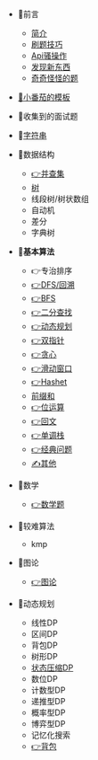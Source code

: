 * 📕前言
  * [简介](README.md)
  * [刷题技巧](技巧/注意事项.md)
  * [Api骚操作](技巧/Api骚操作.md)
  * [发现新东西](技巧/new.md)
  * [奇奇怪怪的题](技巧/智力题.md)
  
* [📜小番茄的模板](/模板/算法模板.md)

* 📗收集到的面试题

* 📗[字符串](algorithm/字符串.md)

* 📗数据结构 

  * [👉并查集](algorithm/并查集/bingcha.md)
  * [树](algorithm/tree.md)
  * 线段树/树状数组
  * 自动机
  * 差分
  * 字典树

* 📗**基本算法**
  * 👉专治排序
  * [👉DFS/回溯](algorithm/DFS/dfs.md)
  * [👉BFS](algorithm/search/search.md)
  * [👉二分查找](algorithm/二分/二分.md)
  * [👉动态规划](algorithm/dp/dp.md)
  * [👉双指针](algorithm/双指针/双指针.md)
  * [👉贪心](algorithm/贪心/贪心.md)
  * [👉滑动窗口](algorithm/滑动/滑动.md)
  * [👉Hashet](algorithm/set/hashset.md)
  * [前缀和](algorithm/前缀和/前缀.md)
  * [👉位运算](algorithm/位运算/位运算.md)
  * [👉回文](algorithm/回文/回文.md)
  * [👉单调栈](algorithm/单调栈/单调栈.md)
  * [👉经典问题](algorithm/经典问题/classic.md)
  * [✍️其他](algorithm/other/)
  
* 📗数学
  
   * [👉数学题](algorithm/math/math.md)
   
*  📗较难算法
   
   * kmp
   
*  📗图论
   
   * [👉图论](algorithm/图论/图论.md)
   
* 📗动态规划
   * 线性DP
   * 区间DP
   * 背包DP
   * 树形DP
   * [状态压缩DP](dp/状压dp.md)
   * 数位DP
   * 计数型DP
   * 递推型DP
   * 概率型DP
   * 博弈型DP
   * 记忆化搜索
   * [👉背包](algorithm/背包/背包.md)
   
   